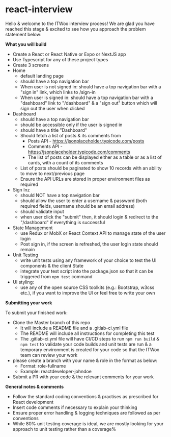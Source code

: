 # react-interview

Hello & welcome to the ITWox interview process! 
We are glad you have reached this stage & excited to see how you approach the problem statement below:

**What you will build**

- Create a React or React Native or Expo or NextJS app
- Use Typescript for any of these project types
- Create 3 screens
- Home 
    - default landing page 
    - should have a top navigation bar
    - When user is not signed in: should have a top navigation bar with a "sign in" link, which links to /sign-in
    - When user is signed in: should have a top navigation bar with a "dashboard" link to "/dashboard" & a "sign out" button which will sign out the user when clicked
- Dashboard
    - should have a top navigation bar
    - should be accessible only if the user is signed in
    - should have a title "Dashboard"
    - Should fetch a list of posts & its comments from
        - Posts API - https://jsonplaceholder.typicode.com/posts
        - Comments API - https://jsonplaceholder.typicode.com/comments 
        - The list of posts can be displayed either as a table or as a list of cards, with a count of its comments
    - List of posts should be paginated to show 10 records with an ability to move to next/previous page
    - Ensure the API URLs are stored in proper environment files as required
- Sign Inz
    - should NOT have a top navigation bar
    - should allow the user to enter a username & password (both required fields, username should be an email address)
    - should validate input
    - when user click the "submit" then, it should login & redirect to the "/dashboard" if everything is successful
- State Management
    - use Redux or MobX or React Context API to manage state of the user login
    - Post sign in, if the screen is refreshed, the user login state should remain
- Unit Testing
    - write unit tests using any framework of your choice to test the UI components & the client State
    - integrate your test script into the package.json so that it can be triggered from `npm test` command
- UI styling:
    - use any of the open source CSS toolkits (e.g.: Bootstrap, w3css etc.), if you want to improve the UI or feel free to write your own

**Submitting your work**

To submit your finished work:
- Clone the Master branch of this repo
    - It will include a README file and a .gitlab-ci.yml file
    - The README will include all instructions for completing this test
    - The .gitlab-ci.yml file will have CI/CD steps to run `npm run build` & `npm test` to validate your code builds and unit tests are run & a temporary environment is created for your code so that the ITWox team can review your work
- please create a branch with your name & role in the format as below:
    - Format: role-fullname
    - Example: reactdeveloper-johndoe
- Submit a PR with your code & the relevant comments for your work

**General notes & comments**

- Follow the standard coding conventions & practises as prescribed for React development
- Insert code comments if necessary to explain your thinking
- Ensure proper error handling & logging techniques are followed as per conventions
- While 80% unit testing coverage is ideal, we are mostly looking for your approach to unit testing rather than a coverage%
